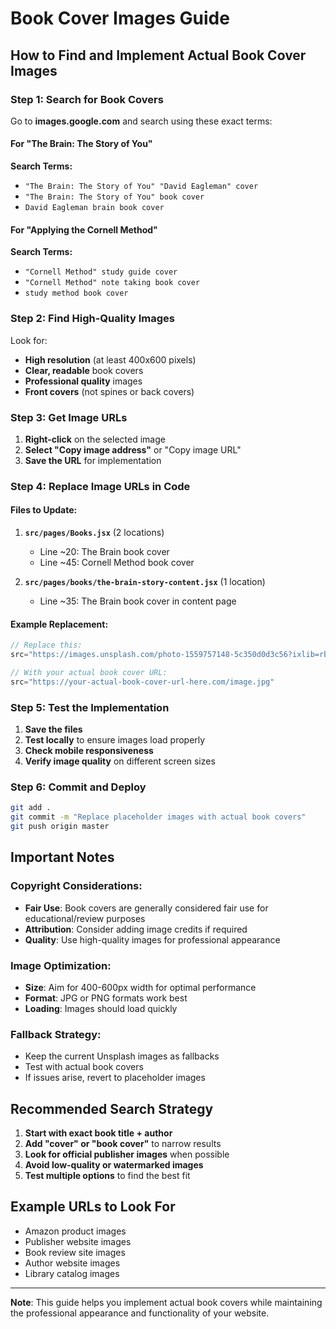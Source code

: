 # Book Cover Images Guide

## How to Find and Implement Actual Book Cover Images

### Step 1: Search for Book Covers

Go to **images.google.com** and search using these exact terms:

#### For "The Brain: The Story of You"
**Search Terms:**
- `"The Brain: The Story of You" "David Eagleman" cover`
- `"The Brain: The Story of You" book cover`
- `David Eagleman brain book cover`

#### For "Applying the Cornell Method"
**Search Terms:**
- `"Cornell Method" study guide cover`
- `"Cornell Method" note taking book cover`
- `study method book cover`

### Step 2: Find High-Quality Images

Look for:
- **High resolution** (at least 400x600 pixels)
- **Clear, readable** book covers
- **Professional quality** images
- **Front covers** (not spines or back covers)

### Step 3: Get Image URLs

1. **Right-click** on the selected image
2. **Select "Copy image address"** or "Copy image URL"
3. **Save the URL** for implementation

### Step 4: Replace Image URLs in Code

#### Files to Update:

1. **`src/pages/Books.jsx`** (2 locations)
   - Line ~20: The Brain book cover
   - Line ~45: Cornell Method book cover

2. **`src/pages/books/the-brain-story-content.jsx`** (1 location)
   - Line ~35: The Brain book cover in content page

#### Example Replacement:

```jsx
// Replace this:
src="https://images.unsplash.com/photo-1559757148-5c350d0d3c56?ixlib=rb-4.0.3&ixid=M3wxMjA3fDB8MHxwaG90by1wYWdlfHx8fGVufDB8fHx8fA%3D%3D&auto=format&fit=crop&w=400&q=80"

// With your actual book cover URL:
src="https://your-actual-book-cover-url-here.com/image.jpg"
```

### Step 5: Test the Implementation

1. **Save the files**
2. **Test locally** to ensure images load properly
3. **Check mobile responsiveness**
4. **Verify image quality** on different screen sizes

### Step 6: Commit and Deploy

```bash
git add .
git commit -m "Replace placeholder images with actual book covers"
git push origin master
```

## Important Notes

### Copyright Considerations:
- **Fair Use**: Book covers are generally considered fair use for educational/review purposes
- **Attribution**: Consider adding image credits if required
- **Quality**: Use high-quality images for professional appearance

### Image Optimization:
- **Size**: Aim for 400-600px width for optimal performance
- **Format**: JPG or PNG formats work best
- **Loading**: Images should load quickly

### Fallback Strategy:
- Keep the current Unsplash images as fallbacks
- Test with actual book covers
- If issues arise, revert to placeholder images

## Recommended Search Strategy

1. **Start with exact book title + author**
2. **Add "cover" or "book cover"** to narrow results
3. **Look for official publisher images** when possible
4. **Avoid low-quality or watermarked images**
5. **Test multiple options** to find the best fit

## Example URLs to Look For

- Amazon product images
- Publisher website images
- Book review site images
- Author website images
- Library catalog images

---

**Note**: This guide helps you implement actual book covers while maintaining the professional appearance and functionality of your website.
